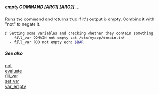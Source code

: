 ##### empty COMMAND [ARG1] [ARG2] ...

Runs the command and returns true if it's output is empty. Combine it with "not" to negate it.

```bash
@ Setting some variables and checking whether they contain something
  - fill_var DOMAIN not empty cat /etc/myapp/domain.txt
  - fill_var FOO not empty echo $BAR
```

##### See also

[not](not.md)  
[evaluate](evaluate.md)  
[fill_var](fill_var.md)  
[set_var](set_var.md)  
[var_empty](var_empty.md)  
